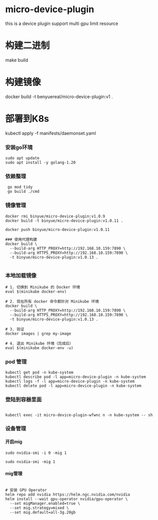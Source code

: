 # micro-device-plugin
this is a device plugin support multi gpu limit resource


# 构建二进制
make build

# 构建镜像
docker build -t benyuereal/micro-device-plugin:v1 .

# 部署到K8s
kubectl apply -f manifests/daemonset.yaml


### 安装go环境
```shell
sudo apt update 
sudo apt install -y golang-1.20
```


### 依赖整理
```shell
 go mod tidy
 go build ./cmd
```


### 镜像管理
```shell
docker rmi binyue/micro-device-plugin:v1.0.9
docker build -t binyue/micro-device-plugin:v1.0.11 .

docker push binyue/micro-device-plugin:v1.0.11

### 使用代理构建
docker build \
  --build-arg HTTP_PROXY=http://192.168.10.159:7890 \
  --build-arg HTTPS_PROXY=http://192.168.10.159:7890 \
  -t binyue/micro-device-plugin:v1.0.13 .


```

### 本地加载镜像
```shell
# 1. 切换到 Minikube 的 Docker 环境
eval $(minikube docker-env)

# 2. 现在所有 docker 命令都针对 Minikube 环境
docker build \
  --build-arg HTTP_PROXY=http://192.168.10.159:7890 \
  --build-arg HTTPS_PROXY=http://192.168.10.159:7890 \
  -t binyue/micro-device-plugin:v1.0.13 .

# 3. 验证
docker images | grep my-image

# 4. 退出 Minikube 环境（完成后）
eval $(minikube docker-env -u)
```



### pod 管理
```shell
kubectl get pod -n kube-system
kubectl describe pod -l app=micro-device-plugin -n kube-system
kubectl logs -f -l app=micro-device-plugin -n kube-system
kubectl delete pod -l app=micro-device-plugin -n kube-system
```


### 登陆到容器里面
```shell

kubectl exec -it micro-device-plugin-wfwnc n -n kube-system -- sh
```


### 设备管理

#### 开启mig
```shell
sudo nvidia-smi -i 0 -mig 1

sudo nvidia-smi -mig 1
```

#### mig管理
```shell

# 安装 GPU Operator
helm repo add nvidia https://helm.ngc.nvidia.com/nvidia
helm install --wait gpu-operator nvidia/gpu-operator \
  --set migManager.enabled=true \
  --set mig.strategy=mixed \
  --set mig.default=all-3g.20gb
```

